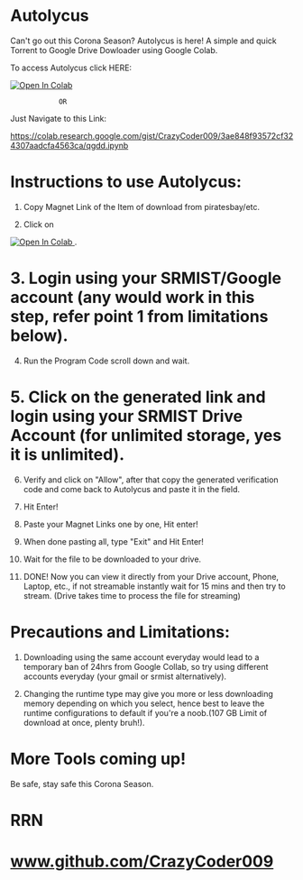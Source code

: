 # Autolycus
Can't go out this Corona Season? Autolycus is here!
A simple and quick Torrent to Google Drive Dowloader using Google Colab. 

To access Autolycus click HERE:

<a href="https://colab.research.google.com/gist/CrazyCoder009/3ae848f93572cf324307aadcfa4563ca/qgdd.ipynb">
  <img src="https://colab.research.google.com/assets/colab-badge.svg" alt="Open In Colab"/>
</a>

                OR 
                
Just Navigate to this Link:

https://colab.research.google.com/gist/CrazyCoder009/3ae848f93572cf324307aadcfa4563ca/qgdd.ipynb


# Instructions to use Autolycus:

1. Copy Magnet Link of the Item of download from piratesbay/etc.

 2. Click on <a href="https://colab.research.google.com/gist/CrazyCoder009/3ae848f93572cf324307aadcfa4563ca/qgdd.ipynb">
  <img src="https://colab.research.google.com/assets/colab-badge.svg" alt="Open In Colab"/>
</a> .

# 3. Login using your SRMIST/Google account (any would work in this step, refer point 1 from limitations below).

4. Run the Program Code scroll down and wait.

# 5. Click on the generated link and login using your SRMIST Drive Account (for unlimited storage, yes it is unlimited).

6. Verify and click on "Allow", after that copy the generated verification code and come back to Autolycus and paste it in the field.

7. Hit Enter!

8. Paste your Magnet Links one by one, Hit enter!

9. When done pasting all, type "Exit" and Hit Enter!

10. Wait for the file to be downloaded to your drive.

11. DONE! Now you can view it directly from your Drive account, Phone, Laptop, etc., if not streamable instantly wait for 15 mins and then try to stream. (Drive takes time to process the file for streaming)


# Precautions and Limitations:

1. Downloading using the same account everyday would lead to a temporary ban of 24hrs from Google Collab, so try using different accounts everyday (your gmail or srmist alternatively).  

2. Changing the runtime type may give you more or less downloading memory depending on which you select, hence best to leave the runtime configurations to default if you're a noob.(107 GB Limit of download at once, plenty bruh!).


# More Tools coming up!
Be safe, stay safe this Corona Season.
# RRN 
# www.github.com/CrazyCoder009

